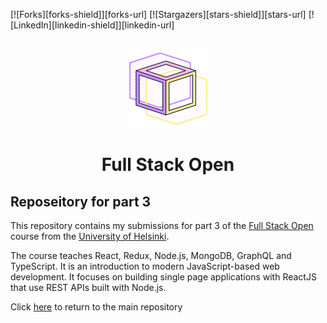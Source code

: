 <a name="readme-top"></a>

[![Forks][forks-shield]][forks-url]
[![Stargazers][stars-shield]][stars-url]
[![LinkedIn][linkedin-shield]][linkedin-url]

<!-- PROJECT LOGO -->
<br />
<div align="center">
  <a href="https://github.com/fabiankohlhaas/fullstackopen">
    <img src="images/logo.png" alt="Logo" width="125" height="125">
  </a>
<h1 align="center">Full Stack Open</h1>

  <!-- <p align="center">
    Repository with my submissions to the University of Helsinkis Full Stack Open 
    Course. -->
</div>

<!-- ABOUT THE PROJECT -->
## Reposeitory for part 3

This repository contains my submissions for part 3 of the [Full Stack Open](https://fullstackopen.com/en/)
course from the [University of Helsinki](https://www.helsinki.fi/en).

The course teaches React, Redux, Node.js, MongoDB, GraphQL and TypeScript.
It is an introduction to modern JavaScript-based web development.
It focuses on building single page applications with ReactJS that use REST APIs built with Node.js.

Click [here](https://github.com/fabiankohlhaas/fullstackopen) to return to the main repository

